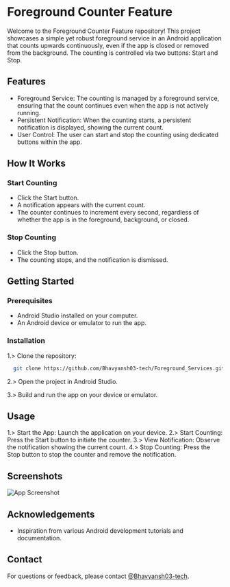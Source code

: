 
# Foreground Counter Feature
Welcome to the Foreground Counter Feature repository! This project showcases a simple yet robust foreground service in an Android application that counts upwards continuously, even if the app is closed or removed from the background. The counting is controlled via two buttons: Start and Stop.




## Features
- Foreground Service: The counting is managed by a foreground service, ensuring that the count continues even when the app is not actively running.
- Persistent Notification: When the counting starts, a persistent notification is displayed, showing the current count.
- User Control: The user can start and stop the counting using dedicated buttons within the app.


## How It Works

### Start Counting
- Click the Start button.
- A notification appears with the current count.
- The counter continues to increment every second, regardless of whether the app is in the foreground, background, or closed.

### Stop Counting
- Click the Stop button.
- The counting stops, and the notification is dismissed.
  
## Getting Started

### Prerequisites
- Android Studio installed on your computer.
- An Android device or emulator to run the app.
  
### Installation
1.> Clone the repository:

```bash
  git clone https://github.com/Bhavyansh03-tech/Foreground_Services.git
```
2.> Open the project in Android Studio.

3.> Build and run the app on your device or emulator.

## Usage
1.> Start the App: Launch the application on your device.
2.> Start Counting: Press the Start button to initiate the counter.
3.> View Notification: Observe the notification showing the current count.
4.> Stop Counting: Press the Stop button to stop the counter and remove the notification.

## Screenshots
![App Screenshot](https://s2.ezgif.com/tmp/ezgif-2-4eb851e67c.gif)


## Acknowledgements
- Inspiration from various Android development tutorials and documentation.
  
## Contact
For questions or feedback, please contact [@Bhavyansh03-tech](https://github.com/Bhavyansh03-tech).
